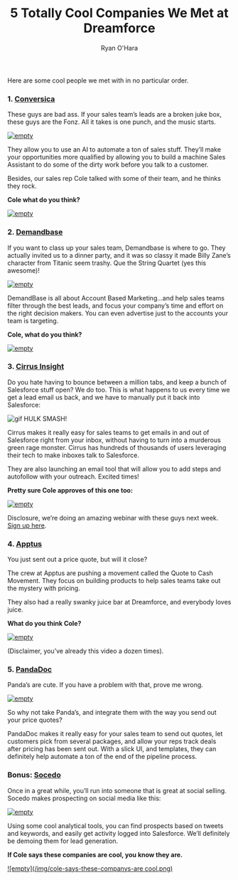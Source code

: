 ﻿---
title: 5 Totally Cool Companies We Met at Dreamforce
description: Confession time. We love meeting people. I work remotely for LeadIQ from my home in New Hampshire, so when LeadIQ took me out of my shackles, and let me walk the floor of Dreamforce last week, I was super jacked up !
coverImage: img/dreamforce_cloud_logotype.png
publishDate: Oct 13, 2016

author: Ryan O'Hara
authorProfile: Ryan O'Hara has been an early employee at several startups helping them with marketing and prospecting tactics, including Dyn who was acquired by Oracle for $600+ million in 2016. He's had prospecting campaigns featured in Fortune, Mashable, and TheNextWeb. Ryan specializes in branding, business development, prospecting, and coaching people on how to make good digital first impressions. He also mentors two accelerators, The Iron Yard and The Alpha Loft, and hosts The Prospecting Podcast.
authorImage: img/Ryan-OHara-Headshot.png
---

Here are some cool people we met with in no particular order.

### 1\. [Conversica](https://www.conversica.com/)

These guys are bad ass. If your sales team’s leads are a broken juke box, these guys are the Fonz. All it takes is one punch, and the music starts.

[![empty](/img/fonzie-the-fonz.png)](https://www.youtube.com/embed/o4isQUdVknE)

They allow you to use an AI to automate a ton of sales stuff. They’ll make your opportunities more qualified by allowing you to build a machine Sales Assistant to do some of the dirty work before you talk to a customer.

Besides, our sales rep Cole talked with some of their team, and he thinks they rock.

**Cole what do you think?**

[![empty](/img/coles-opinion-on-everything.png)](https://www.youtube.com/embed/NsVX0Z7O0CE)

### 2\. [Demandbase](https://www.demandbase.com/)

If you want to class up your sales team, Demandbase is where to go. They actually invited us to a dinner party, and it was so classy it made Billy Zane’s character from Titanic seem trashy. Que the String Quartet (yes this awesome)!

[![empty](/img/call-me-maybe-cover.png)](https://www.youtube.com/embed/V80URW8-2n0)

DemandBase is all about Account Based Marketing…and help sales teams filter through the best leads, and focus your company’s time and effort on the right decision makers. You can even advertise just to the accounts your team is targeting.

**Cole, what do you think?**

[![empty](/img/coles-opinion.png)](https://www.youtube.com/embed/NsVX0Z7O0CE)

### 3\. [Cirrus Insight](https://www.cirrusinsight.com/)

Do you hate having to bounce between a million tabs, and keep a bunch of Salesforce stuff open? We do too. This is what happens to us every time we get a lead email us back, and we have to manually put it back into Salesforce:

![gif](/img/cirrus-insight.gif) HULK SMASH!

Cirrus makes it really easy for sales teams to get emails in and out of Salesforce right from your inbox, without having to turn into a murderous green rage monster. Cirrus has hundreds of thousands of users leveraging their tech to make inboxes talk to Salesforce.

They are also launching an email tool that will allow you to add steps and autofollow with your outreach. Excited times!

**Pretty sure Cole approves of this one too:**

[![empty](/img/pretty-sure-cole-approves.png)](https://www.youtube.com/embed/NsVX0Z7O0CE)

Disclosure, we’re doing an amazing webinar with these guys next week. [Sign up here](https://leadiq.io/learn/ratemypitchoctober/).

### 4. [Apptus](http://apttus.com/)

 You just sent out a price quote, but will it close?

The crew at Apptus are pushing a movement called the Quote to Cash Movement. They focus on building products to help sales teams take out the mystery with pricing.

They also had a really swanky juice bar at Dreamforce, and everybody loves juice.

**What do you think Cole?**

[![empty](/img/think-on-cloe.png)](https://www.youtube.com/embed/NsVX0Z7O0CE)

(Disclaimer, you’ve already this video a dozen times).

### 5. [PandaDoc](https://www.pandadoc.com/)

Panda’s are cute. If you have a problem with that, prove me wrong.

[![empty](/img/pandadoc.png)](https://www.youtube.com/embed/v_cpPMjE0vU)

So why not take Panda’s, and integrate them with the way you send out your price quotes?

PandaDoc makes it really easy for your sales team to send out quotes, let customers pick from several packages, and allow your reps track deals after pricing has been sent out. With a slick UI, and templates, they can definitely help automate a ton of the end of the pipeline process.

### Bonus: [Socedo](http://www.socedo.com/)

Once in a great while, you’ll run into someone that is great at social selling. Socedo makes prospecting on social media like this:

[![empty](/img/bonus-socedo.png)](https://www.youtube.com/embed/6jAphZMWAFA)

Using some cool analytical tools, you can find prospects based on tweets and keywords, and easily get activity logged into Salesforce. We’ll definitely be demoing them for lead generation.

**If Cole says these companies are cool, you know they are.**

[![empty](/img/cole-says-these-companys-are cool.png)](https://www.youtube.com/embed/NsVX0Z7O0CE)